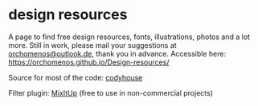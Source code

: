 design resources
=========

A page to find free design resources, fonts, illustrations, photos and a lot more. Still in work, please mail your suggestions at orchomenos@outlook.de, thank you in advance.
Accessible here: https://orchomenos.github.io/Design-resources/


Source for most of the code: [codyhouse](https://codyhouse.co/gem/content-filter/)

Filter plugin: [MixItUp](https://github.com/patrickkunka/mixitup) (free to use in non-commercial projects)
